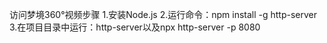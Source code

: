 访问梦境360°视频步骤
1.安装Node.js
2.运行命令：npm install -g http-server
3.在项目目录中运行：http-server以及npx http-server -p 8080